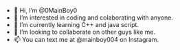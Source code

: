 - 👋 Hi, I’m @0MainBoy0
- 👀 I’m interested in coding and colaborating with anyone.
- 🌱 I’m currently learning C++ and java script.
- 💞️ I’m looking to collaborate on other guys like me.
- 📫 You can text me at @mainboy004 on Instagram.


